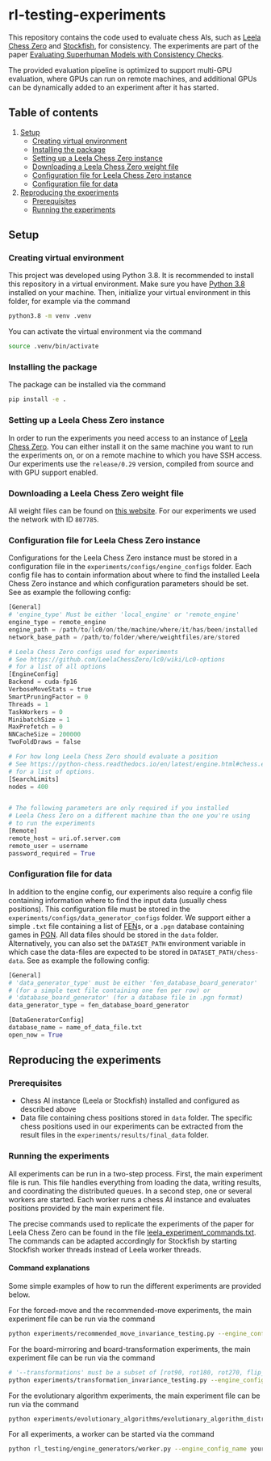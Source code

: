 # rl-testing-experiments
This repository contains the code used to evaluate chess AIs, such as [Leela Chess Zero](https://lczero.org/) and [Stockfish](https://stockfishchess.org/), for consistency. The experiments are part of the paper [Evaluating Superhuman Models with Consistency Checks](https://arxiv.org/abs/2306.09983).

The provided evaluation pipeline is optimized to support multi-GPU evaluation, where GPUs can run on remote machines, and additional GPUs can be dynamically added to an experiment after it has started.

## Table of contents
1. [Setup](#setup)
    - [Creating virtual environment](#creating-virtual-environment)
    - [Installing the package](#installing-the-package)
    - [Setting up a Leela Chess Zero instance](#setting-up-a-leela-chess-zero-instance)
    - [Downloading a Leela Chess Zero weight file](#downloading-a-leela-chess-zero-weight-file)
    - [Configuration file for Leela Chess Zero instance](#configuration-file-for-leela-chess-zero-instance)
    - [Configuration file for data](#configuration-file-for-data)
2. [Reproducing the experiments](#reproducing-the-experiments)
    - [Prerequisites](#prerequisites)
    - [Running the experiments](#running-the-experiments)

## Setup
### Creating virtual environment
This project was developed using Python 3.8. It is recommended to install this repository in a virtual environment.
Make sure you have [Python 3.8](https://www.python.org/downloads/release/python-380/) installed on your machine. Then, initialize your virtual environment in this folder, for example via the command 
```bash
python3.8 -m venv .venv
```
You can activate the virtual environment via the command
```bash
source .venv/bin/activate
```

### Installing the package
The package can be installed via the command
```bash
pip install -e .
```

### Setting up a Leela Chess Zero instance
In order to run the experiments you need access to an instance of [Leela Chess Zero](https://github.com/LeelaChessZero/lc0). You can either install it on the same machine you want to run the experiments on, or on a remote machine to which you have SSH access. Our experiments use the `release/0.29` version, compiled from source and with GPU support enabled.

### Downloading a Leela Chess Zero weight file
All weight files can be found on [this website](https://training.lczero.org/networks/?show_all=1). For our experiments we used the network with ID `807785`.

### Configuration file for Leela Chess Zero instance
Configurations for the Leela Chess Zero instance must be stored in a configuration file in the `experiments/configs/engine_configs` folder. Each config file has to contain information about where to find the installed Leela Chess Zero instance and which configuration parameters should be set. See as example the following config:
```python
[General]
# 'engine_type' Must be either 'local_engine' or 'remote_engine'
engine_type = remote_engine 
engine_path = /path/to/lc0/on/the/machine/where/it/has/been/installed
network_base_path = /path/to/folder/where/weightfiles/are/stored

# Leela Chess Zero configs used for experiments
# See https://github.com/LeelaChessZero/lc0/wiki/Lc0-options
# for a list of all options
[EngineConfig]
Backend = cuda-fp16
VerboseMoveStats = true
SmartPruningFactor = 0
Threads = 1
TaskWorkers = 0
MinibatchSize = 1
MaxPrefetch = 0
NNCacheSize = 200000
TwoFoldDraws = false

# For how long Leela Chess Zero should evaluate a position
# See https://python-chess.readthedocs.io/en/latest/engine.html#chess.engine.Limit
# for a list of options.
[SearchLimits]
nodes = 400


# The following parameters are only required if you installed
# Leela Chess Zero on a different machine than the one you're using
# to run the experiments
[Remote]
remote_host = uri.of.server.com
remote_user = username
password_required = True
```

### Configuration file for data
In addition to the engine config, our experiments also require a config file containing information where to find the input data (usually chess positions). This configuration file must be stored in the `experiments/configs/data_generator_configs` folder. We support either a simple `.txt` file containing a list of [FEN](https://en.wikipedia.org/wiki/Forsyth%E2%80%93Edwards_Notation)s, or a `.pgn` database containing games in [PGN](https://en.wikipedia.org/wiki/Portable_Game_Notation). All data files should be stored in the  `data` folder. Alternatively, you can also set the `DATASET_PATH` environment variable in which case the data-files are expected to be stored in `DATASET_PATH/chess-data`. See as example the following config:
```python
[General]
# 'data_generator_type' must be either 'fen_database_board_generator' 
# (for a simple text file containing one fen per row) or 
# 'database_board_generator' (for a database file in .pgn format)
data_generator_type = fen_database_board_generator

[DataGeneratorConfig]
database_name = name_of_data_file.txt
open_now = True
```

## Reproducing the experiments
### Prerequisites
- Chess AI instance (Leela or Stockfish) installed and configured as described above
- Data file containing chess positions stored in `data` folder. The specific chess positions used in our experiments can be extracted from the result files in the `experiments/results/final_data` folder.

### Running the experiments
All experiments can be run in a two-step process. First, the main experiment file is run. This file handles everything from loading the data, writing results, and coordinating the distributed queues. In a second step, one or several workers are started. Each worker runs a chess AI instance and evaluates positions provided by the main experiment file.

The precise commands used to replicate the experiments of the paper for Leela Chess Zero can be found in the file [leela_experiment_commands.txt](leela_experiment_commands.txt). The commands can be adapted accordingly for Stockfish by starting Stockfish worker threads instead of Leela worker threads.

#### Command explanations
Some simple examples of how to run the different experiments are provided below.

For the forced-move and the recommended-move experiments, the main experiment file can be run via the command
```bash
python experiments/recommended_move_invariance_testing.py --engine_config_name your_engine_config.ini --data_config_name --your_data_config.ini --num_positions number_of_positions_to_evaluate
```

For the board-mirroring and board-transformation experiments, the main experiment file can be run via the command
```bash
# '--transformations' must be a subset of [rot90, rot180, rot270, flip_diag, flip_anti_diag, flip_hor, flip_vert, mirror]
python experiments/transformation_invariance_testing.py --engine_config_name your_engine_config.ini --data_config_name --your_data_config.ini --num_positions number_of_positions_to_evaluate --transformations a list of transformations to apply to the board
```

For the evolutionary algorithm experiments, the main experiment file can be run via the command
```bash
python experiments/evolutionary_algorithms/evolutionary_algorithm_distributed_oracle_queries_async.py 
```

For all experiments, a worker can be started via the command
```bash
python rl_testing/engine_generators/worker.py --engine_config_name your_engine_config.ini --network_name name_of_weight_file
```